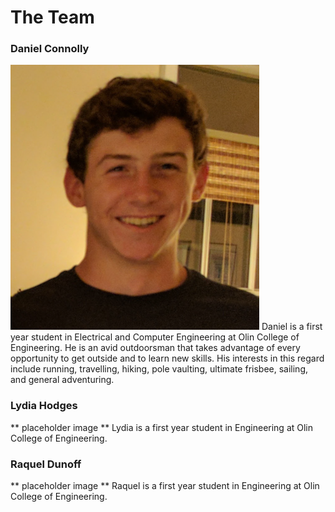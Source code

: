 # The Team

### Daniel Connolly

![alt text](images/Dan_smaller.png)
Daniel is a first year student in Electrical and Computer Engineering at Olin College of Engineering. He is an avid outdoorsman that takes advantage of every opportunity to get outside and to learn new skills. His interests in this regard include running, travelling, hiking, pole vaulting, ultimate frisbee, sailing, and general adventuring.

### Lydia Hodges
** placeholder image **
Lydia is a first year student in Engineering at Olin College of Engineering.

### Raquel Dunoff
** placeholder image **
Raquel is a first year student in Engineering at Olin College of Engineering.
